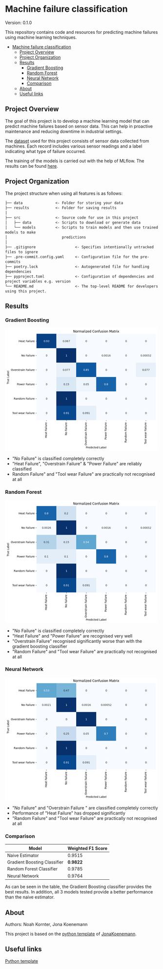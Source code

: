 # Machine failure classification

Version: 0.1.0

This repository contains code and resources for predicting machine failures using machine learning techniques.

- [Machine failure classification](#machine-failure-classification)
  - [Project Overview](#project-overview)
  - [Project Organization](#project-organization)
  - [Results](#results)
    - [Gradient Boosting](#gradient-boosting)
    - [Random Forest](#random-forest)
    - [Neural Network](#neural-network)
    - [Comparison](#comparison)
  - [About](#about)
  - [Useful links](#useful-links)

## Project Overview

The goal of this project is to develop a machine learning model that can predict machine failures based on sensor data. This can help in proactive maintenance and reducing downtime in industrial settings.

The [dataset](https://archive.ics.uci.edu/dataset/601/ai4i+2020+predictive+maintenance+dataset) used for this project consists of sensor data collected from machines. Each record includes various sensor readings and a label indicating what type of failure occurred.

The training of the models is carried out with the help of MLflow. The results can be found [here](
https://dagshub.com/JonaKoenemann/machine_failure_classification.mlflow/#/experiments/0?searchFilter=&orderByKey=attributes.start_time&orderByAsc=false&startTime=ALL&lifecycleFilter=Active&modelVersionFilter=All+Runs&datasetsFilter=W10%3D).

## Project Organization

The project structure when using all features is as follows:

    ├── data               <- Folder for storing your data
    ├── results            <- Folder for saving results
    |
    ├── src                <- Source code for use in this project
    │   ├── data           <- Scripts to download or generate data
    │   └── models         <- Scripts to train models and then use trained models to make
    │                         predictions
    │
    ├── .gitignore                  <- Specifies intentionally untracked files to ignore
    ├── .pre-commit.config.yaml     <- Configuration file for the pre-commits
    ├── poetry.lock                 <- Autogenerated file for handling dependencies
    ├── pyproject.toml              <- Configuration of dependencies and project variables e.g. version
    └── README.md                   <- The top-level README for developers using this project.

## Results

### Gradient Boosting

<img src="./results/nomalized_confusion_matrix/gradient_boosting.png" alt="Normalized confusion matrix Gradient Boosting" width=500 height=400>

- "No Failure" is classified completely correctly
- "Heat Failure", "Overstrain Failure" & "Power Failure" are reliably classified
- Random Failure" and "Tool wear Failure" are practically not recognised at all

### Random Forest

<img src="./results/nomalized_confusion_matrix/random_forest.png" alt="Normalized confusion matrix Random Forest" width=500 height=400>

- "No Failure" is classified completely correctly
- "Heat Failure" and "Power Failure" are recognised very well
- "Overstrain Failure" recognised significantly worse than with the gradient boosting classifier
- "Random Failure" and "Tool wear Failure" are practically not recognised at all

### Neural Network

<img src="./results/nomalized_confusion_matrix/neural_net.png" alt="Normalized confusion matrix Neural Network" width=500 height=400>

- "No Failure" and "Overstrain Failure " are classified completely correctly
- Performance of "Heat Failure" has dropped significantly
- "Random Failure" and "Tool wear Failure" are practically not recognised at all

### Comparison

| Model                         | Weighted F1 Score  |
|-------------------------------|--------------------|
| Naive Estimator               | 0.9515             |
| Gradient Boosting Classifier  | **0.9822**         |
| Random Forest Classifier      | 0.9785             |
| Neural Network                | 0.9764             |

As can be seen in the table, the Gradient Boosting classifier provides the best results. In addition, all 3 models tested provide a better performance than the naive estimator.

## About
Authors: Noah Kornter, Jona Koenemann

This project is based on the [python template](https://github.com/JonaKoenemann/python_template) of       [JonaKoenemann](https://github.com/JonaKoenemann).

## Useful links
[Python template](https://github.com/JonaKoenemann/python_template)
